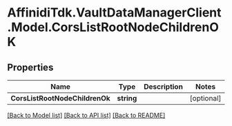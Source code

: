 # AffinidiTdk.VaultDataManagerClient.Model.CorsListRootNodeChildrenOK

## Properties

Name | Type | Description | Notes
------------ | ------------- | ------------- | -------------
**CorsListRootNodeChildrenOk** | **string** |  | [optional] 

[[Back to Model list]](../README.md#documentation-for-models) [[Back to API list]](../README.md#documentation-for-api-endpoints) [[Back to README]](../README.md)

